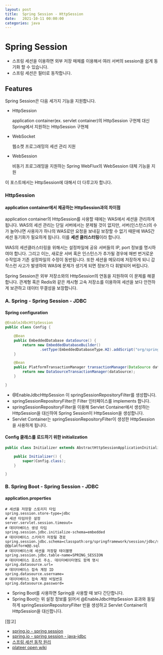```yaml
---
layout: post
title:  Spring Session - HttpSession
date:   2021-10-11 00:00:00
categories: java
---
```



# Spring Session

- 스프링 세션을 이용하면 외부 저장 매체를 이용해서 여러 서버의 session을 쉽게 동기화 할 수 있습니다.
- 스프링 세션은 필터로 동작합니다.

## Features

Spring Session은 다음 세가지 기능을 지원합니다. 

- HttpSession

  application container(ex. servlet container)의 HttpSession 구현체 대신 Spring에서 지원하는 HttpSession 구현체

- WebSocket

  웹소켓 프로그래밍의 세션 관리 지원

- WebSession

  비동기 프로그래밍을 지원하는 Spring WebFlux의 WebSession 대체 기능을 지원



이 포스트에서는 HttpSession에 대해서 더 다루고자 합니다.

### HttpSession

#### application container에서 제공하는 HttpSession과의 차이점

application container의 HttpSession를 사용할 때에는 WAS에서 세션을 관리하게 됩니다. WAS의 세션 관리는 단일 서버에서는 문제될 것이 없지만, 서버(인스턴스)의 수가 늘어나면 사용자가 하나의 WAS로만 요청을 보내길 보장할 수 없기 때문에 WAS간 세션 동기화가 필요하게 됩니다. 이를 **세션 클러스터링**이라 합니다.

WAS의 세션클러스터링을 위해서는 설정파일에 공유 서버들의 IP, port 정보를 명시하여야 합니다. 그리고 이는, 새로운 서버 혹은 인스턴스가 추가될 경우에 매번 번거로운 수작업과 기존 설정파일의 수정이 동반됩니다. 또한 세션을 메모리에 저장하게 되니 갑작스런 사고가 발생하여 WAS에 문제가 생기게 되면 정보가 다 휘발되어 버립니다.

Spring Session은 외부 저장소와의 HttpSession의 연동을 지원하여 이 문제를 해결합니다. 관계형 혹은 Redis와 같은 캐시형 고속 저장소를 이용하여 세션을 보다 안전하게 보관하고 데이터 무결성을 보장합니다. 



### A. Spring - Spring Session - JDBC

#### Spring configuration
```java
@EnableJdbcHttpSession 
public class Config {

	@Bean
	public EmbeddedDatabase dataSource() {
		return new EmbeddedDatabaseBuilder() 
				.setType(EmbeddedDatabaseType.H2).addScript("org/springframework/session/jdbc/schema-h2.sql").build();
	}

	@Bean
	public PlatformTransactionManager transactionManager(DataSource dataSource) {
		return new DataSourceTransactionManager(dataSource); 
	}

}
```
- @EnableJdbcHttpSession 이 springSessionRepositoryFilter를 생성합니다.
- springSessionRepositoryFilter은 Filter 인터페이스를 implements 합니다.
- springSessionRepositoryFilter을 이용해 Servlet Container에서 생성하는 HttpSession을 대신하여 Spring Session이 HttpSession을 생성합니다.
- Servlet Container는 springSessionRepositoryFilter이 생성한 HttpSession을 사용하게 됩니다.


#### Config 클래스를 로드하기 위한 initialization
```java
public class Initializer extends AbstractHttpSessionApplicationInitializer { 

	public Initializer() {
		super(Config.class); 
	}

}
```

### B. Spring Boot - Spring Session - JDBC


#### application.properties

```properties
# 세션을 저장할 스토리지 타입
spring.session.store-type=jdbc 
# 세션 타임아웃 설정
server.servlet.session.timeout=
# 데이터베이스 생성 타입
spring.session.jdbc.initialize-schema=embedded 
# 데이터베이스 스키마가 저장될 경로
spring.session.jdbc.schema=classpath:org/springframework/session/jdbc/schema-@@platform@@.sql
# 데이터베이스에 세션을 저장할 테이블명
spring.session.jdbc.table-name=SPRING_SESSION
# 데이터베이스 호스트 주소. 데이터베이터명도 함께 명시
spring.datasource.url=
# 데이터베이스 접속 계정 ID
spring.datasource.username=
# 데이터베이스 접속 계정 비밀번호
spring.datasource.password=
```

- Spring Boot를 사용하면 Spring을 사용할 때 보다 간단합니다.
- Spring Boot는 위 설정 정보를 읽어서 @EnableJdbcHttpSession 효과와 동일하게 springSessionRepositoryFilter 빈을 생성하고 Servlet Container의 HttpSession을 대신합니다.


[참고]

- [spring.io - spring session](https://spring.io/projects/spring-session)
- [spring.io - spring session - java-jdbc](https://docs.spring.io/spring-session/docs/current/reference/html5/guides/java-jdbc.html)
- [스프링 세션 동작 원리](https://thecodinglog.github.io/spring-session/2020/08/07/filter-chain.html)
- [plateer open wiki](http://wiki.x2bee.com/pages/viewpage.action?pageId=8552454)


